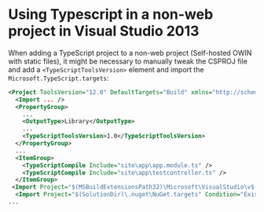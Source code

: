 

# Using Typescript in a non-web project in Visual Studio 2013

When adding a TypeScript project to a non-web project (Self-hosted OWIN with static files), it might be necessary to manually tweak the CSPROJ file and add a ``<TypeScriptToolsVersion>`` element and import the ``Microsoft.TypeScript.targets``:

```XML
<Project ToolsVersion="12.0" DefaultTargets="Build" xmlns="http://schemas.microsoft.com/developer/msbuild/2003">
  <Import ... />
  <PropertyGroup>
  	...
    <OutputType>Library</OutputType>
    ...
    <TypeScriptToolsVersion>1.0</TypeScriptToolsVersion>
  </PropertyGroup>
  ...
  <ItemGroup>
    <TypeScriptCompile Include="site\app\app.module.ts" />
    <TypeScriptCompile Include="site\app\testcontroller.ts" />
  </ItemGroup>
 <Import Project="$(MSBuildExtensionsPath32)\Microsoft\VisualStudio\v$(VisualStudioVersion)\TypeScript\Microsoft.TypeScript.targets" Condition="Exists('$(MSBuildExtensionsPath32)\Microsoft\VisualStudio\v$(VisualStudioVersion)\TypeScript\Microsoft.TypeScript.targets')" />
  <Import Project="$(SolutionDir)\.nuget\NuGet.targets" Condition="Exists('$(SolutionDir)\.nuget\NuGet.targets')" />
...
```
